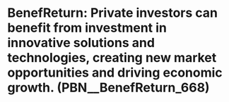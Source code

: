 # BenefReturn: __Private investors can benefit from investment in innovative solutions and technologies, creating new market opportunities and driving economic growth.__ (PBN__BenefReturn_668)


